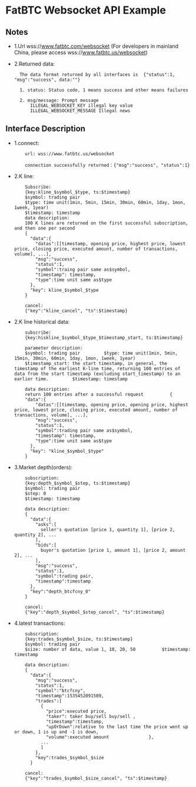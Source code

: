 # FatBTC Websocket API Example

## Notes

- 1.Url
wss://www.fatbtc.com/websocket (For developers in mainland China, please access wss://www.fatbtc.us/websocket)

- 2.Returned data:

		The data format returned by all interfaces is  {"status":1, "msg":"success", data:""}
		
		1. status: Status code, 1 means success and other means failures 
		
		2. msg/message: Prompt message   
            ILLEGAL_WEBSOCKET_KEY illegal key value
            ILLEGAL_WEBSOCKET_MESSAGE Illegal news


## Interface Description

- 1.connect: 
          
          url: wss://www.fatbtc.us/websocket 
          
          connection successfully returned：{"msg":"success", "status":1}

- 2.K line: 
          
          Subscribe:  
          {key:kline_$symbol_$type, ts:$timestamp} 
          $symbol: trading pair
          $type: time unit(1min, 5min, 15min, 30min, 60min, 1day, 1mon, 1week, 1year)
          $timestamp: timestamp          
          data description: 
          100 K lines are returned on the first successful subscription, and then one per second
          {
            "data":{
              "datas":[[timestamp, opening price, highest price, lowest price, closing price, executed amount, number of transactions, volume], ...],
              "msg":"success",
              "status":1,
              "symbol":traing pair same as$symbol,
              "timestamp": timestamp,
              "type":time unit same as$type
            },
            "key": kline_$symbol_$type
          }
          
          cancel: 
          {"key":"kline_cancel", "ts":$timestamp}
          


- 2.K line historical data: 
          
          subscribe:  
          {key:hiskline_$symbol_$type_$timestamp_start, ts:$timestamp} 
          
          parameter description: 
          $symbol: trading pair         $type: time unit(1min, 5min, 15min, 30min, 60min, 1day, 1mon, 1week, 1year)
          $timestamp_start: the start timestamp, in general, the timestamp of the earliest K-line time, returning 100 entries of data from the start timestamp (excluding start_timestamp) to an earlier time.         $timestamp: timestamp 
          
          data description: 
          return 100 entries after a successful request          {
          "data":{
              "datas":[[timestamp, opening price, opening price, highest price, lowest price, closing price, executed amount, number of transactions, volume], ...],
              "msg":"success",
              "status":1,
              "symbol":trading pair same as$symbol,
              "timestamp": timestamp,
              "type":time unit same as$type
            },
            "key": "kline_$symbol_$type"
          }
          

- 3.Market depth(orders): 
          
          subscription:  
          {key:depth_$symbol_$step, ts:$timestamp} 
          $symbol: trading pair
          $step: 0
          $timestamp: timestamp 
          
          data description: 
          {
            "data":{
              "asks":[
                seller's quotation [price 1, quantity 1], [price 2, quantity 2], ...
              ],
              "bids":[
                buyer's quotation [price 1, amount 1], [price 2, amount 2], ...
              ],
              "msg":"success",
              "status":1,
              "symbol":trading pair,
              "timestamp":timestamp 
            },
            "key":"depth_btcfcny_0"
          }
          
          cancel: 
          {"key":"depth_$symbol_$step_cancel", "ts":$timestamp}
          


- 4.latest transactions: 
          
          subscription:  
          {key:trades_$symbol_$size, ts:$timestamp} 
          $symbol: trading pair
          $size: number of data, value 1, 10, 20, 50          $timestamp: timestamp 
          
          data description: 
          {
            "data":{
              "msg":"success",
              "status":1,
              "symbol":"btcfcny",
              "timestamp":1535452091509,
              "trades":[
                {
                  "price":executed price,
                  "taker": taker buy/sell buy/sell ,
                  "timestamp":timestamp,
                  "upOrDown":relative to the last time the price went up or down, 1 is up and -1 is down,
                  "volume":executed amount               },
                ...
                ]
              },
              "key":trades_$symbol_$size
            }
          
          cancel: 
          {"key":"trades_$symbol_$size_cancel", "ts":$timestamp}
    


